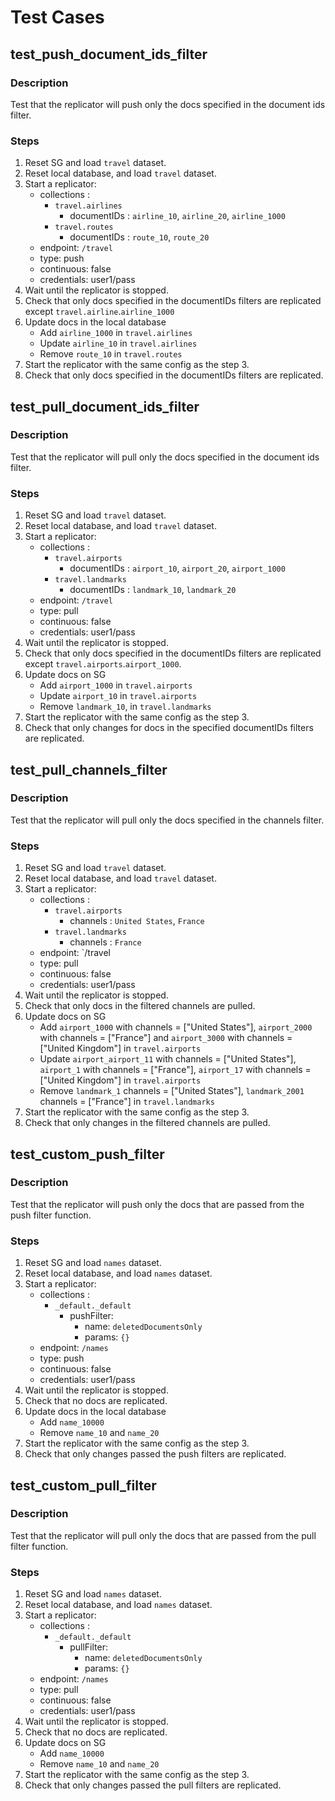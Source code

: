 # Test Cases

## test_push_document_ids_filter

### Description

Test that the replicator will push only the docs specified in the document ids filter.

### Steps

1. Reset SG and load `travel` dataset.
2. Reset local database, and load `travel` dataset.
3. Start a replicator: 
    * collections : 
      * `travel.airlines`
         * documentIDs : `airline_10`, `airline_20`, `airline_1000`
      * `travel.routes`
         * documentIDs : `route_10`, `route_20`
    * endpoint: `/travel`
    * type: push
    * continuous: false
    * credentials: user1/pass
3. Wait until the replicator is stopped.
4. Check that only docs specified in the documentIDs filters are replicated except `travel.airline`.`airline_1000`
5. Update docs in the local database
   * Add `airline_1000` in `travel.airlines`
   * Update `airline_10` in `travel.airlines`
   * Remove `route_10` in `travel.routes`
6. Start the replicator with the same config as the step 3.
7. Check that only docs specified in the documentIDs filters are replicated.

## test_pull_document_ids_filter

### Description

Test that the replicator will pull only the docs specified in the document ids filter.

### Steps

1. Reset SG and load `travel` dataset.
2. Reset local database, and load `travel` dataset.
3. Start a replicator: 
    * collections : 
      * `travel.airports`
         * documentIDs : `airport_10`, `airport_20`, `airport_1000`
      * `travel.landmarks`
         * documentIDs : `landmark_10`, `landmark_20`
    * endpoint: `/travel`
    * type: pull
    * continuous: false
    * credentials: user1/pass
4. Wait until the replicator is stopped.
5. Check that only docs specified in the documentIDs filters are replicated except `travel.airports`.`airport_1000`.
6. Update docs on SG
   * Add `airport_1000` in `travel.airports`
   * Update `airport_10` in `travel.airports`
   * Remove `landmark_10`, in `travel.landmarks`
7. Start the replicator with the same config as the step 3.
8. Check that only changes for docs in the specified documentIDs filters are replicated.

## test_pull_channels_filter

### Description

Test that the replicator will pull only the docs specified in the channels filter.

### Steps

1. Reset SG and load `travel` dataset.
2. Reset local database, and load `travel` dataset.
3. Start a replicator: 
    * collections : 
      * `travel.airports`
         * channels : `United States`, `France`
      * `travel.landmarks`
         * channels : `France`
    * endpoint: `/travel
    * type: pull
    * continuous: false
    * credentials: user1/pass
4. Wait until the replicator is stopped.
5. Check that only docs in the filtered channels are pulled.
6. Update docs on SG
   * Add `airport_1000` with channels = ["United States"], `airport_2000` with channels = ["France"] and `airport_3000` with channels = ["United Kingdom"] in `travel.airports`
   * Update `airport_airport_11` with channels = ["United States"], `airport_1` with channels = ["France"], `airport_17` with channels = ["United Kingdom"] in `travel.airports`
   * Remove `landmark_1` channels = ["United States"], `landmark_2001` channels = ["France"] in `travel.landmarks`
7. Start the replicator with the same config as the step 3.
8. Check that only changes in the filtered channels are pulled.

## test_custom_push_filter

### Description

Test that the replicator will push only the docs that are passed from the push filter function.

### Steps

1. Reset SG and load `names` dataset.
2. Reset local database, and load `names` dataset.
3. Start a replicator: 
    * collections : 
      * `_default._default`
         * pushFilter:  
            * name: `deletedDocumentsOnly`
            * params: `{}`
    * endpoint: `/names`
    * type: push
    * continuous: false
    * credentials: user1/pass
4. Wait until the replicator is stopped.
5. Check that no docs are replicated.
6. Update docs in the local database
   * Add `name_10000`
   * Remove `name_10` and `name_20`
7. Start the replicator with the same config as the step 3.
8. Check that only changes passed the push filters are replicated.

## test_custom_pull_filter

### Description

Test that the replicator will pull only the docs that are passed from the pull filter function.

### Steps

1. Reset SG and load `names` dataset.
2. Reset local database, and load `names` dataset.
3. Start a replicator: 
    * collections : 
      * `_default._default`
         * pullFilter:  
            * name: `deletedDocumentsOnly`
            * params: `{}`
    * endpoint: `/names`
    * type: pull
    * continuous: false
    * credentials: user1/pass
4. Wait until the replicator is stopped.
5. Check that no docs are replicated.
6. Update docs on SG
   * Add `name_10000`
   * Remove `name_10` and `name_20`
7. Start the replicator with the same config as the step 3.
8. Check that only changes passed the pull filters are replicated.
